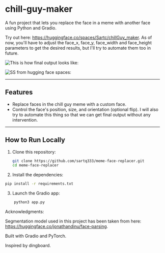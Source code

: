 # chill-guy-maker

A fun project that lets you replace the face in a meme with another face using Python and Gradio.

Try out here: https://huggingface.co/spaces/Sartc/chillGuy_maker.
As of now, you'll have to adjust the face_x, face_y, face_width and face_height parameters to get the desired results, but I'll try to automate them too in future. 

![This is how final output looks like:](https://github.com/user-attachments/assets/638ce7ed-3829-43c4-8195-e5d0666bfadc)

![SS from hugging face spaces:](https://github.com/user-attachments/assets/f026c195-f951-4bb0-af11-f5fcbdafcb91)


---

## Features

- Replace faces in the chill guy meme with a custom face.
- Control the face's position, size, and orientation (optional flip). I will also try to automate this thing so that we can get final output without any intervention.

---

## How to Run Locally

1. Clone this repository:
   ```bash
   git clone https://github.com/sartq333/meme-face-replacer.git
   cd meme-face-replacer
   ```
2. Install the dependencies:
```bash
pip install -r requirements.txt
```
3. Launch the Gradio app:
```bash
    python3 app.py
```

Acknowledgments:

   Segmentation model used in this project has been taken from here: https://huggingface.co/jonathandinu/face-parsing.

   Built with Gradio and PyTorch.
   
   Inspired by dingboard.
